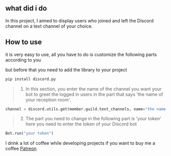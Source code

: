 <h2>
what did i do
</h2>
<p>
In this project, I aimed to display users who joined and left the Discord channel on a text channel of your choice.
</p>

<h2>
How to use
</h2>
<p>
it is very easy to use, all you have to do is customize the following parts according to you
</p>

<p>
but before that you need to add the library to your project
</p>

```python
pip install discord.py
```


> 1) In this section, you enter the name of the channel you want your bot to greet the logged in users in the part that says 'the name of your reception room'.

```python
channel = discord.utils.get(member.guild.text_channels, name="the name of your reception room"
```
> 2) The part you need to change in the following part is 'your token' here you need to enter the token of your Discord bot

```python
Bot.run("your token")
```

<p>
I drink a lot of coffee while developing projects if you want to buy me a coffee 
<a href="https://www.patreon.com/pressl">Patreon</a>
</p>
